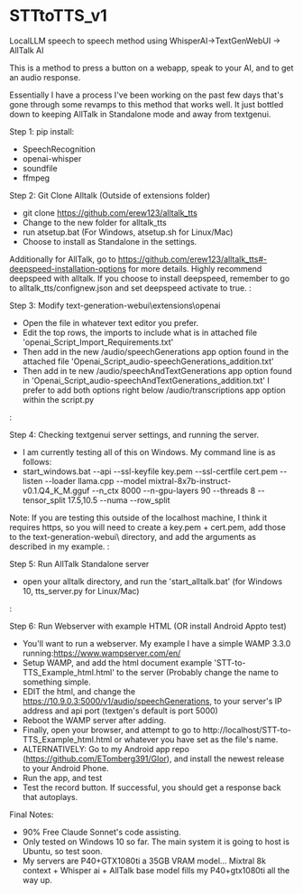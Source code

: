# STTtoTTS_v1
LocalLLM speech to speech method using WhisperAI->TextGenWebUI -> AllTalk AI


This is a method to press a button on a webapp, speak to your AI, and to get an audio response. 

Essentially I have a process I've been working on the past few days that's gone through some revamps to this method that works well. It just bottled down to keeping AllTalk in Standalone mode and away from textgenui.


Step 1: pip install:
- SpeechRecognition
- openai-whisper
- soundfile
- ffmpeg

Step 2: Git Clone Alltalk (Outside of extensions folder)
- git clone https://github.com/erew123/alltalk_tts
- Change to the new folder for alltalk_tts
- run atsetup.bat (For Windows, atsetup.sh for Linux/Mac)
- Choose to install as Standalone in the settings.

Additionally for AllTalk, go to https://github.com/erew123/alltalk_tts#-deepspeed-installation-options for more details. Highly recommend deepspeed with alltalk. If you choose to install deepspeed, remember to go to alltalk_tts/confignew.json and set deepspeed activate to true.
:

Step 3: Modify text-generation-webui\extensions\openai
- Open the file in whatever text editor you prefer.
- Edit the top rows, the imports to include what is in attached file 'openai_Script_Import_Requirements.txt'
- Then add in the new /audio/speechGenerations app option found in the attached file 'Openai_Script_audio-speechGenerations_addition.txt'
- Then add in te new /audio/speechAndTextGenerations app option found in 'Openai_Script_audio-speechAndTextGenerations_addition.txt'
I prefer to add both options right below /audio/transcriptions app option within the script.py

:

Step 4: Checking textgenui server settings, and running the server.
- I am currently testing all of this on Windows. My command line is as follows:
- start_windows.bat --api --ssl-keyfile key.pem --ssl-certfile cert.pem --listen --loader llama.cpp --model mixtral-8x7b-instruct-v0.1.Q4_K_M.gguf --n_ctx 8000 --n-gpu-layers 90 --threads 8 --tensor_split 17.5,10.5 --numa --row_split

Note: If you are testing this outside of the localhost machine, I think it requires https, so you will need to create a key.pem + cert.pem, add those to the text-generation-webui\ directory, and add the arguments as described in my example.
:


Step 5: Run AllTalk Standalone server
- open your alltalk directory, and run the 'start_alltalk.bat' (for Windows 10, tts_server.py for Linux/Mac)

:

Step 6: Run Webserver with example HTML (OR install Android Appto test)
- You'll want to run a webserver. My example I have a simple WAMP 3.3.0 running:https://www.wampserver.com/en/
- Setup WAMP, and add the html document example 'STT-to-TTS_Example_html.html' to the server (Probably change the name to something simple.
- EDIT the html, and change the https://10.9.0.3:5000/v1/audio/speechGenerations, to your server's IP address and api port (textgen's default is port 5000)
- Reboot the WAMP server after adding.
- Finally, open your browser, and attempt to go to http://localhost/STT-to-TTS_Example_html.html or whatever you have set as the file's name.
- ALTERNATIVELY: Go to my Android app repo (https://github.com/ETomberg391/Glor), and install the newest release to your Android Phone.
- Run the app, and test
- Test the record button. If successful, you should get a response back that autoplays.

Final Notes:
- 90% Free Claude Sonnet's code assisting.
- Only tested on Windows 10 so far. The main system it is going to host is Ubuntu, so test soon.
- My servers are P40+GTX1080ti a 35GB VRAM model... Mixtral 8k context + Whisper ai + AllTalk base model fills my P40+gtx1080ti all the way up.
